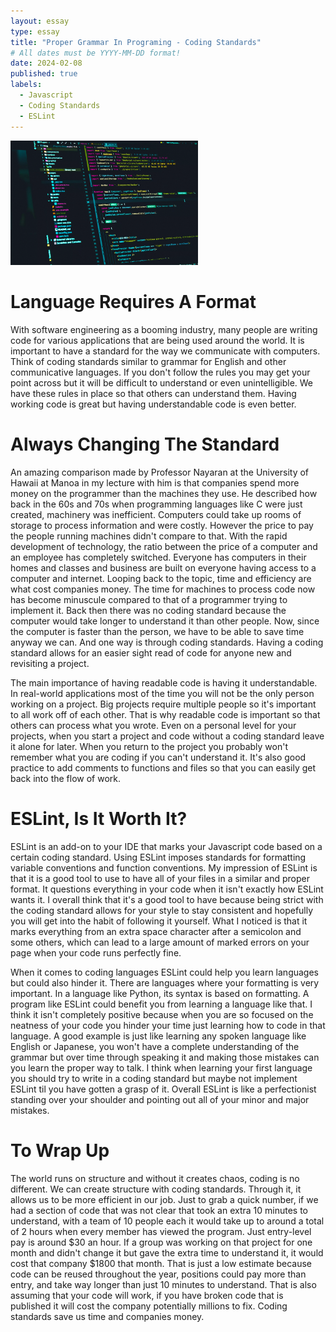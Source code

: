 ```yaml
---
layout: essay
type: essay
title: "Proper Grammar In Programing - Coding Standards"
# All dates must be YYYY-MM-DD format!
date: 2024-02-08
published: true
labels:
  - Javascript
  - Coding Standards
  - ESLint
---
```


<img width="300px" class="rounded float-start pe-4" src="../img/javascript_code.webp">

# Language Requires A Format

With software engineering as a booming industry, many people are writing code for various applications that are being used around the world. It is important to have a standard for the way we communicate with computers. Think of coding standards similar to grammar for English and other communicative languages. If you don't follow the rules you may get your point across but it will be difficult to understand or even unintelligible. We have these rules in place so that others can understand them. Having working code is great but having understandable code is even better.

# Always Changing The Standard

An amazing comparison made by Professor Nayaran at the University of Hawaii at Manoa in my lecture with him is that companies spend more money on the programmer than the machines they use. He described how back in the 60s and 70s when programming languages like C were just created, machinery was inefficient. Computers could take up rooms of storage to process information and were costly. However the price to pay the people running machines didn't compare to that. With the rapid development of technology, the ratio between the price of a computer and an employee has completely switched. Everyone has computers in their homes and classes and business are built on everyone having access to a computer and internet. Looping back to the topic, time and  efficiency are what cost companies money. The time for machines to process code now has become minuscule compared to that of a programmer trying to implement it. Back then there was no coding standard because the computer would take longer to understand it than other people. Now, since the computer is faster than the person, we have to be able to save time anyway we can. And one way is through coding standards. Having a coding standard allows for an easier sight read of code for anyone new and revisiting a project.

The main importance of having readable code is having it understandable. In real-world applications most of the time you will not be the only person working on a project. Big projects require multiple people so it's important to all work off of each other. That is why readable code is important so that others can process what you wrote. Even on a personal level for your projects, when you start a project and code without a coding standard leave it alone for later. When you return to the project you probably won't remember what you are coding if you can't understand it. It's also good practice to add comments to functions and files so that you can easily get back into the flow of work.

# ESLint, Is It Worth It?

ESLint is an add-on to your IDE that marks your Javascript code based on a certain coding standard. Using ESLint imposes standards for formatting variable conventions and function conventions. My impression of ESLint is that it is a good tool to use to have all of your files in a similar and proper format. It questions everything in your code when it isn't exactly how ESLint wants it. I overall think that it's a good tool to have because being strict with the coding standard allows for your style to stay consistent and hopefully you will get into the habit of following it yourself. What I noticed is that it marks everything from an extra space character after a semicolon and some others, which can lead to a large amount of marked errors on your page when your code runs perfectly fine.

When it comes to coding languages ESLint could help you learn languages but could also hinder it. There are languages where your formatting is very important. In a language like Python, its syntax is based on formatting. A program like ESLint could benefit you from learning a language like that. I think it isn't completely positive because when you are so focused on the neatness of your code you hinder your time just learning how to code in that language. A good example is just like learning any spoken language like English or Japanese, you won't have a complete understanding of the grammar but over time through speaking it and making those mistakes can you learn the proper way to talk. I think when learning your first language you should try to write in a coding standard but maybe not implement ESLint til you have gotten a grasp of it. Overall ESLint is like a perfectionist standing over your shoulder and pointing out all of your minor and major mistakes.

# To Wrap Up

The world runs on structure and without it creates chaos, coding is no different. We can create structure with coding standards. Through it, it allows us to be more efficient in our job. Just to grab a quick number, if we had a section of code that was not clear that took an extra 10 minutes to understand, with a team of 10 people each it would take up to around a total of 2 hours when every member has viewed the program. Just entry-level pay is around $30 an hour. If a group was working on that project for one month and didn't change it but gave the extra time to understand it, it would cost that company $1800 that month. That is just a low estimate because code can be reused throughout the year, positions could pay more than entry, and take way longer than just 10 minutes to understand. That is also assuming that your code will work, if you have broken code that is published it will cost the company potentially millions to fix. Coding standards save us time and companies money.
